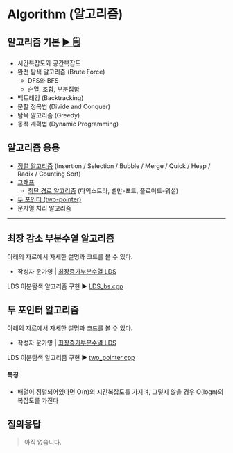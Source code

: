 # Algorithm (알고리즘)

## 알고리즘 기본 [▶︎ 🗒](basic.md)

- 시간복잡도와 공간복잡도
- 완전 탐색 알고리즘 (Brute Force)
  - DFS와 BFS
  - 순열, 조합, 부분집합
- 백트래킹 (Backtracking)
- 분할 정복법 (Divide and Conquer)
- 탐욕 알고리즘 (Greedy)
- 동적 계획법 (Dynamic Programming)

## 알고리즘 응용

- [정렬 알고리즘](sort.md) (Insertion / Selection / Bubble / Merge / Quick / Heap / Radix / Counting Sort)
- [그래프](graph.md)
  - [최단 경로 알고리즘](graph.md#최단-경로-알고리즘) (다익스트라, 벨만-포드, 플로이드-워셜)
- [두 포인터 (two-pointer)](two-pointer.md)
- 문자열 처리 알고리즘

---

## 최장 감소 부분수열 알고리즘

아래의 자료에서 자세한 설명과 코드를 볼 수 있다.

- 작성자 윤가영 | [최장증가부분수열 LDS](https://github.com/Seogeurim/CS-study/blob/Algorithm/yoongoing/contents/algorithm/materials/%EC%B5%9C%EC%9E%A5%EA%B0%90%EC%86%8C%EC%88%98%EC%97%B4_%EB%91%90%ED%8F%AC%EC%9D%B8%ED%84%B0.pdf)

LDS 이분탐색 알고리즘 구현 ▶️ [LDS_bs.cpp](./code/LDS_bs.cpp)

## 투 포인터 알고리즘

아래의 자료에서 자세한 설명과 코드를 볼 수 있다.

- 작성자 윤가영 | [최장증가부분수열 LDS](https://github.com/Seogeurim/CS-study/blob/Algorithm/yoongoing/contents/algorithm/materials/%EC%B5%9C%EC%9E%A5%EA%B0%90%EC%86%8C%EC%88%98%EC%97%B4_%EB%91%90%ED%8F%AC%EC%9D%B8%ED%84%B0.pdf)

LDS 이분탐색 알고리즘 구현 ▶️ [two_pointer.cpp](./code/two_pointer.cpp)

#### 특징

- 배열이 정렬되어있다면 O(n)의 시간복잡도를 가지며, 그렇지 않을 경우 O(logn)의 복잡도를 가진다

## 질의응답

> 아직 없습니다.
